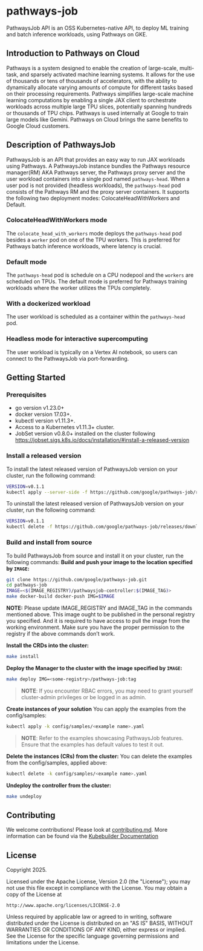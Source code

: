 # pathways-job
PathwaysJob API is an OSS Kubernetes-native API, to deploy ML training and batch inference workloads, using Pathways on GKE. 

## Introduction to Pathways on Cloud
Pathways is a system designed to enable the creation of large-scale, multi-task, and sparsely activated machine learning systems. It allows for the use of thousands or tens of thousands of accelerators, with the ability to dynamically allocate varying amounts of compute for different tasks based on their processing requirements. Pathways simplifies large-scale machine learning computations by enabling a single JAX client to orchestrate workloads across multiple large TPU slices, potentially spanning hundreds or thousands of TPU chips. Pathways is used internally at Google to train large models like Gemini. Pathways on Cloud brings the same benefits to Google Cloud customers.

## Description of PathwaysJob
PathwaysJob is an API that provides an easy way to run JAX workloads using Pathways. A PathwaysJob instance bundles the Pathways resource manager(RM) AKA Pathways server, the Pathways proxy server and the user workload containers into a single pod named `pathways-head`. When a user pod is not provided (headless workloads), the `pathways-head` pod consists of the Pathways RM and the proxy server containers.
It supports the following two deployment modes: ColocateHeadWithWorkers and Default.
### ColocateHeadWithWorkers mode
The `colocate_head_with_workers` mode deploys the `pathways-head` pod besides a `worker` pod on one of the TPU workers. This is preferred for Pathways batch inference workloads, where latency is crucial.
### Default mode
The `pathways-head` pod is schedule on a CPU nodepool and the `workers` are scheduled on TPUs. The default mode is preferred for Pathways training workloads where the worker utilizes the TPUs completely.
### With a dockerized workload
The user workload is scheduled as a container within the `pathways-head` pod.
### Headless mode for interactive supercomputing
The user workload is typically on a Vertex AI notebook, so users can connect to the PathwaysJob via port-forwarding.

## Getting Started

### Prerequisites
- go version v1.23.0+
- docker version 17.03+.
- kubectl version v1.11.3+.
- Access to a Kubernetes v1.11.3+ cluster.
- JobSet version v0.8.0+ installed on the cluster following https://jobset.sigs.k8s.io/docs/installation/#install-a-released-version


### Install a released version
To install the latest released version of PathwaysJob version on your cluster, run the following command:
```sh
VERSION=v0.1.1
kubectl apply --server-side -f https://github.com/google/pathways-job/releases/download/$VERSION/install.yaml
```

To uninstall the latest released version of PathwaysJob version on your cluster, run the following command:
```sh
VERSION=v0.1.1
kubectl delete -f https://github.com/google/pathways-job/releases/download/$VERSION/install.yaml
```

### Build and install from source
To build PathwaysJob from source and install it on your cluster, run the following commands:
**Build and push your image to the location specified by `IMAGE`:**

```sh
git clone https://github.com/google/pathways-job.git
cd pathways-job
IMAGE=<$(IMAGE_REGISTRY)/pathwaysjob-controller:$(IMAGE_TAG)>
make docker-build docker-push IMG=$IMAGE
```

**NOTE:** Please update IMAGE_REGISTRY and IMAGE_TAG in the commands mentioned above.
This image ought to be published in the personal registry you specified.
And it is required to have access to pull the image from the working environment.
Make sure you have the proper permission to the registry if the above commands don’t work.

**Install the CRDs into the cluster:**

```sh
make install
```

**Deploy the Manager to the cluster with the image specified by `IMAGE`:**

```sh
make deploy IMG=<some-registry>/pathways-job:tag
```

> **NOTE**: If you encounter RBAC errors, you may need to grant yourself cluster-admin
privileges or be logged in as admin.

**Create instances of your solution**
You can apply the examples from the config/samples:

```sh
kubectl apply -k config/samples/<example name>.yaml
```

>**NOTE**: Refer to the examples showcasing PathwaysJob features.
>Ensure that the examples has default values to test it out.

**Delete the instances (CRs) from the cluster:**
You can delete the examples from the config/samples, applied above:
```sh
kubectl delete -k config/samples/<example name>.yaml
```

**Undeploy the controller from the cluster:**

```sh
make undeploy
```


## Contributing
We welcome contributions! Please look at [contributing.md](/usr/local/google/home/roshanin/pathways-job/docs/contributing.md).
More information can be found via the [Kubebuilder Documentation](https://book.kubebuilder.io/introduction.html)

## License

Copyright 2025.

Licensed under the Apache License, Version 2.0 (the "License");
you may not use this file except in compliance with the License.
You may obtain a copy of the License at

    http://www.apache.org/licenses/LICENSE-2.0

Unless required by applicable law or agreed to in writing, software
distributed under the License is distributed on an "AS IS" BASIS,
WITHOUT WARRANTIES OR CONDITIONS OF ANY KIND, either express or implied.
See the License for the specific language governing permissions and
limitations under the License.
